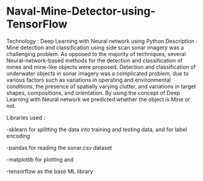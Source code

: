 # Naval-Mine-Detector-using-TensorFlow
Technology : Deep Learning with Neural network using Python
Description :
Mine detection and classification using side scan sonar imagery was a challenging problem.
As opposed to the majority of techniques, several Neural-network-based methods for the detection and classification of mines and mine-like objects were proposed.
Detection and classification of underwater objects in sonar imagery was a complicated problem, due to various factors such as variations in operating and environmental conditions, the presence of spatially varying clutter, and variations in target shapes, compositions, and orientation.
By using the concept of Deep Learning with Neural network we predicted whether the object is Mine or not.

Libraries used :

  -sklearn for splitting the data into training and testing data, and for label encoding

  -pandas for reading the sonar.csv dataset

  -matplotlib for plotting and

  -tensorflow as the base ML library
